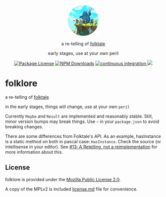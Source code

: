 <p align="center">
  <img src="./.media/folklore-image-cropped.png" width="100" alt="folklore logo" />
</p>

<p align="center">a re-telling of <a href="https://folktale.origamitower.com" target="_blank">folktale</a></p>
<p align="center">early stages, use at your own peril</p>

<p align="center">
  <a href="https://www.npmjs.com/package/folklore" target="_blank"><img src="https://img.shields.io/npm/l/folklore.svg" alt="Package License" /></a>
  <a href="https://www.npmjs.com/package/folklore" target="_blank"><img src="https://img.shields.io/npm/dm/folklore.svg" alt="NPM Downloads" /></a>
  <a href="https://github.com/beeauvin/folklore/actions/workflows/continuous-integration.yml" target="_blank">
    <img src="https://github.com/beeauvin/folklore/actions/workflows/continuous-integration.yml/badge.svg" alt="continuous integration" />
  </a>
  <a href="https://codecov.io/gh/beeauvin/folklore" >
    <img src="https://codecov.io/gh/beeauvin/folklore/graph/badge.svg?token=19O67TDUG0"/>
  </a>
</p>

# folklore

a re-telling of [folktale](https://folktale.origamitower.com)

in the early stages, things will change, use at your own `peril`

Currently `Maybe` and `Result` are implemented and reasonably stable. Still, minor version bumps may break things. Use
`~` in your `package.json` to avoid breaking changes.

There are some differences from Folktale's API. As an example, hasInstance is a static method on both in pascal case:
`HasInstance`. Check the source (or intellisense in your editor). See
[#13: A Retelling, not a reimplementation](https://github.com/beeauvin/folklore/issues/13) for more information about
this.

## License

folklore is provided under the [Mozilla Public License 2.0](https://mozilla.org/MPL/2.0/).

A copy of the MPLv2 is included [license.md](/license.md) file for convenience.
